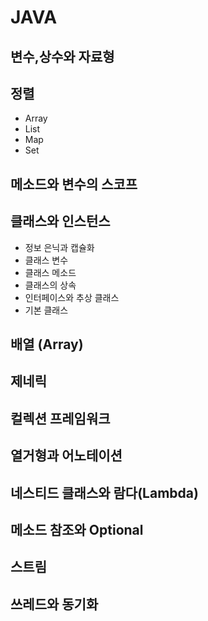 # JAVA



## 변수,상수와 자료형



## 정렬

- Array
- List
- Map
- Set

## 메소드와 변수의 스코프



## 클래스와 인스턴스

- 정보 은닉과 캡슐화
- 클래스 변수
- 클래스 메소드
- 클래스의 상속
- 인터페이스와 추상 클래스
- 기본 클래스



## 배열 (Array)



## 제네릭



## 컬렉션 프레임워크



## 열거형과 어노테이션



## 네스티드 클래스와 람다(Lambda)



## 메소드 참조와 Optional



## 스트림



## 쓰레드와 동기화

